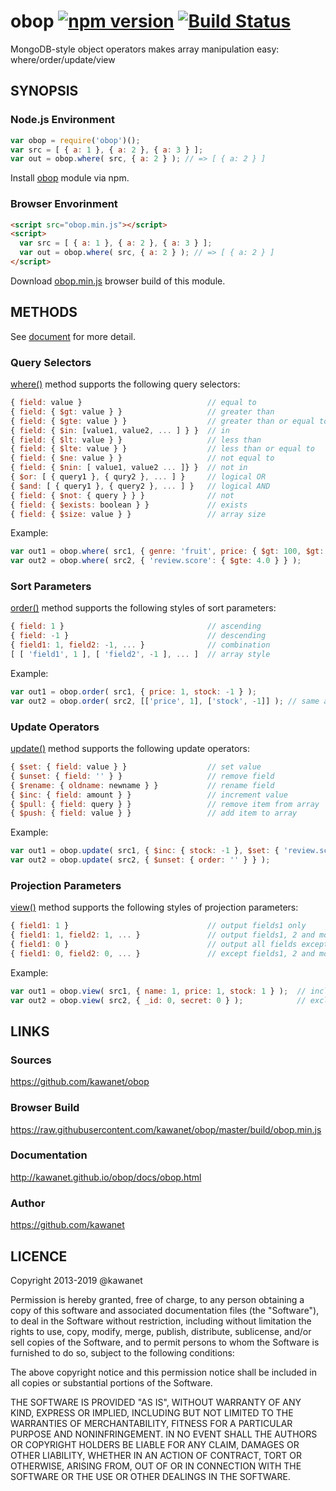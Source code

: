 # obop [![npm version](https://badge.fury.io/js/obop.svg)](http://badge.fury.io/js/obop) [![Build Status](https://travis-ci.org/kawanet/obop.svg?branch=master)](https://travis-ci.org/kawanet/obop)

MongoDB-style object operators makes array manipulation easy: where/order/update/view

## SYNOPSIS

### Node.js Environment

```js
var obop = require('obop')();
var src = [ { a: 1 }, { a: 2 }, { a: 3 } ];
var out = obop.where( src, { a: 2 } ); // => [ { a: 2 } ]
```

Install [obop](http://npmjs.org/package/obop) module via npm.

### Browser Envorinment

```html
<script src="obop.min.js"></script>
<script>
  var src = [ { a: 1 }, { a: 2 }, { a: 3 } ];
  var out = obop.where( src, { a: 2 } ); // => [ { a: 2 } ]
</script>
```

Download [obop.min.js](https://raw.githubusercontent.com/kawanet/obop/master/build/obop.min.js) browser build of this module.

## METHODS

See [document](http://kawanet.github.io/obop/docs/obop.html) for more detail.

### Query Selectors

[where()](http://kawanet.github.io/obop/docs/obop.html#where) method supports the following query selectors:

```js
{ field: value }                            // equal to
{ field: { $gt: value } }                   // greater than
{ field: { $gte: value } }                  // greater than or equal to
{ field: { $in: [value1, value2, ... ] } }  // in
{ field: { $lt: value } }                   // less than
{ field: { $lte: value } }                  // less than or equal to
{ field: { $ne: value } }                   // not equal to
{ field: { $nin: [ value1, value2 ... ]} }  // not in
{ $or: [ { query1 }, { qury2 }, ... ] }     // logical OR
{ $and: [ { query1 }, { query2 }, ... ] }   // logical AND
{ field: { $not: { query } } }              // not
{ field: { $exists: boolean } }             // exists
{ field: { $size: value } }                 // array size
```

Example:

```js
var out1 = obop.where( src1, { genre: 'fruit', price: { $gt: 100, $gt: 200 } } );
var out2 = obop.where( src2, { 'review.score': { $gte: 4.0 } } );
```

### Sort Parameters

[order()](http://kawanet.github.io/obop/docs/obop.html#order) method supports the following styles of sort parameters:

```js
{ field: 1 }                                // ascending
{ field: -1 }                               // descending
{ field1: 1, field2: -1, ... }              // combination
[ [ 'field1', 1 ], [ 'field2', -1 ], ... ]  // array style
```

Example:

```js
var out1 = obop.order( src1, { price: 1, stock: -1 } );
var out2 = obop.order( src2, [['price', 1], ['stock', -1]] ); // same as above
```

### Update Operators

[update()](http://kawanet.github.io/obop/docs/obop.html#update) method supports the following update operators:

```js
{ $set: { field: value } }                  // set value
{ $unset: { field: '' } }                   // remove field
{ $rename: { oldname: newname } }           // rename field
{ $inc: { field: amount } }                 // increment value
{ $pull: { field: query } }                 // remove item from array
{ $push: { field: value } }                 // add item to array
```

Example:

```js
var out1 = obop.update( src1, { $inc: { stock: -1 }, $set: { 'review.score': 4 } } );
var out2 = obop.update( src2, { $unset: { order: '' } } );
```

### Projection Parameters

[view()](http://kawanet.github.io/obop/docs/obop.html#view) method supports the following styles of projection parameters:

```js
{ field1: 1 }                               // output fields1 only
{ field1: 1, field2: 1, ... }               // output fields1, 2 and more
{ field1: 0 }                               // output all fields except for fields1
{ field1: 0, field2: 0, ... }               // except fields1, 2 and more
```

Example:

```js
var out1 = obop.view( src1, { name: 1, price: 1, stock: 1 } );  // include fields
var out2 = obop.view( src2, { _id: 0, secret: 0 } );            // exclude fields
```

## LINKS

### Sources

https://github.com/kawanet/obop

### Browser Build

https://raw.githubusercontent.com/kawanet/obop/master/build/obop.min.js

### Documentation

http://kawanet.github.io/obop/docs/obop.html

### Author

https://github.com/kawanet

## LICENCE

Copyright 2013-2019 @kawanet

Permission is hereby granted, free of charge, to any person obtaining
a copy of this software and associated documentation files (the
"Software"), to deal in the Software without restriction, including
without limitation the rights to use, copy, modify, merge, publish,
distribute, sublicense, and/or sell copies of the Software, and to
permit persons to whom the Software is furnished to do so, subject to
the following conditions:

The above copyright notice and this permission notice shall be
included in all copies or substantial portions of the Software.

THE SOFTWARE IS PROVIDED "AS IS", WITHOUT WARRANTY OF ANY KIND,
EXPRESS OR IMPLIED, INCLUDING BUT NOT LIMITED TO THE WARRANTIES OF
MERCHANTABILITY, FITNESS FOR A PARTICULAR PURPOSE AND
NONINFRINGEMENT. IN NO EVENT SHALL THE AUTHORS OR COPYRIGHT HOLDERS BE
LIABLE FOR ANY CLAIM, DAMAGES OR OTHER LIABILITY, WHETHER IN AN ACTION
OF CONTRACT, TORT OR OTHERWISE, ARISING FROM, OUT OF OR IN CONNECTION
WITH THE SOFTWARE OR THE USE OR OTHER DEALINGS IN THE SOFTWARE.
